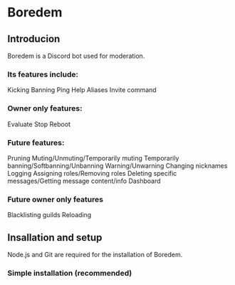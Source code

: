 # Boredem
## Introducion
Boredem is a Discord bot used for moderation.
### Its features include:
Kicking
Banning
Ping
Help
Aliases
Invite command
### Owner only features:
Evaluate
Stop
Reboot

### Future features:
Pruning
Muting/Unmuting/Temporarily muting
Temporarily banning/Softbanning/Unbanning
Warning/Unwarning
Changing nicknames
Logging
Assigning roles/Removing roles
Deleting specific messages/Getting message content/info
Dashboard
### Future owner only features
Blacklisting guilds
Reloading

## Insallation and setup
Node.js and Git are required for the installation of Boredem.
### Simple installation (recommended)

